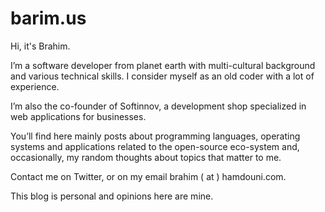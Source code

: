 barim.us
========

Hi, it's Brahim.

I’m a software developer from planet earth with multi-cultural background and various technical skills. I consider myself as an old coder with a lot of experience.

I’m also the co-founder of Softinnov, a development shop specialized in web applications for businesses.

You’ll find here mainly posts about programming languages, operating systems and applications related to the open-source eco-system and, occasionally, my random thoughts about topics that matter to me.

Contact me on Twitter, or on my email brahim ( at ) hamdouni.com.

This blog is personal and opinions here are mine.

